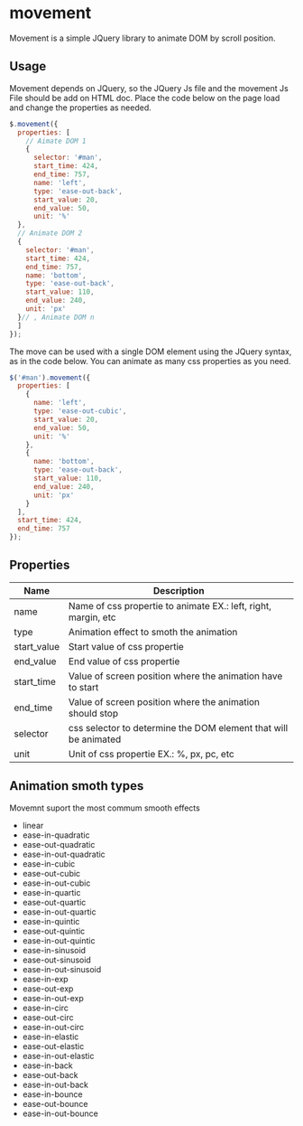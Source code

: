 # movement
 
Movement is a simple JQuery library to animate DOM by scroll position.

## Usage

Movement depends on JQuery, so the JQuery Js file and the movement Js File should be add on HTML doc.
Place the code below on the page load and change the properties as needed.

``` javascript code
$.movement({
  properties: [
    // Aimate DOM 1
    {
      selector: '#man',
      start_time: 424,
      end_time: 757,
      name: 'left',
      type: 'ease-out-back',
      start_value: 20,
      end_value: 50,
      unit: '%'
  },
  // Animate DOM 2
  {
    selector: '#man',
    start_time: 424,
    end_time: 757,
    name: 'bottom',
    type: 'ease-out-back',  
    start_value: 110,
    end_value: 240,
    unit: 'px'
  }// , Animate DOM n 
  ]
});
```

The move can be used with a single DOM element using the JQuery syntax, as in the code below. You can animate as many css properties as you need.

``` javascript
$('#man').movement({
  properties: [
    { 
      name: 'left',
      type: 'ease-out-cubic',
      start_value: 20,
      end_value: 50,
      unit: '%'
    },
    {
      name: 'bottom',
      type: 'ease-out-back',
      start_value: 110,
      end_value: 240,
      unit: 'px'
    }
  ],
  start_time: 424,
  end_time: 757
});
```

## Properties

Name | Description
------- | -------
name | Name of css propertie to animate EX.: left, right, margin, etc
type | Animation effect to smoth the animation
start_value | Start value of css propertie
end_value | End value of css propertie
start_time | Value of screen position where the animation have to start
end_time | Value of screen position where the animation should stop
selector | css selector to determine the DOM element that will be animated
unit | Unit of css propertie EX.: %, px, pc, etc

## Animation smoth types

Movemnt suport the most commum smooth effects

* linear
* ease-in-quadratic
* ease-out-quadratic
* ease-in-out-quadratic
* ease-in-cubic
* ease-out-cubic
* ease-in-out-cubic
* ease-in-quartic
* ease-out-quartic
* ease-in-out-quartic
* ease-in-quintic
* ease-out-quintic
* ease-in-out-quintic
* ease-in-sinusoid
* ease-out-sinusoid
* ease-in-out-sinusoid
* ease-in-exp
* ease-out-exp
* ease-in-out-exp
* ease-in-circ
* ease-out-circ
* ease-in-out-circ
* ease-in-elastic
* ease-out-elastic
* ease-in-out-elastic
* ease-in-back
* ease-out-back
* ease-in-out-back
* ease-in-bounce
* ease-out-bounce
* ease-in-out-bounce
